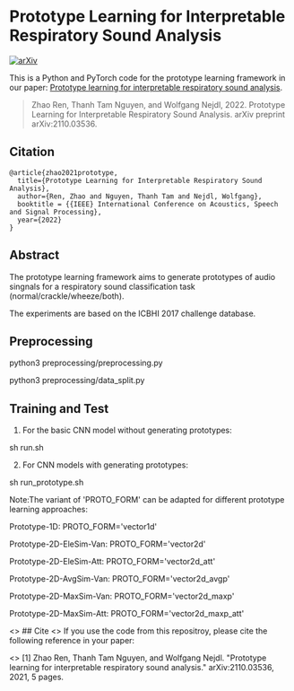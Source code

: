 # Prototype Learning for Interpretable Respiratory Sound Analysis
[![arXiv](https://img.shields.io/badge/arXiv-2111.12912-b31b1b.svg)](https://arxiv.org/abs/2110.03536)

This is a Python and PyTorch code for the prototype learning framework in our paper: [Prototype learning for interpretable respiratory sound analysis](https://arxiv.org/pdf/2110.03536.pdf). 

>Zhao Ren, Thanh Tam Nguyen, and Wolfgang Nejdl, 2022. Prototype Learning for Interpretable Respiratory Sound Analysis. arXiv preprint arXiv:2110.03536.

## Citation

```
@article{zhao2021prototype,
  title={Prototype Learning for Interpretable Respiratory Sound Analysis},
  author={Ren, Zhao and Nguyen, Thanh Tam and Nejdl, Wolfgang},
  booktitle = {{IEEE} International Conference on Acoustics, Speech and Signal Processing},
  year={2022}
}
```

## Abstract

The prototype learning framework aims to generate prototypes of audio singnals for a respiratory sound classification task (normal/crackle/wheeze/both). 

The experiments are based on the ICBHI 2017 challenge database.


## Preprocessing

python3 preprocessing/preprocessing.py

python3 preprocessing/data_split.py


## Training and Test
1. For the basic CNN model without generating prototypes:

sh run.sh

2. For CNN models with generating prototypes:

sh run_prototype.sh 

Note:The variant of 'PROTO_FORM' can be adapted for different prototype learning approaches:

Prototype-1D: PROTO_FORM='vector1d'

Prototype-2D-EleSim-Van: PROTO_FORM='vector2d'

Prototype-2D-EleSim-Att: PROTO_FORM='vector2d_att'

Prototype-2D-AvgSim-Van: PROTO_FORM='vector2d_avgp'

Prototype-2D-MaxSim-Van: PROTO_FORM='vector2d_maxp'

Prototype-2D-MaxSim-Att: PROTO_FORM='vector2d_maxp_att'



<> ## Cite
<> If you use the code from this repositroy, please cite the following reference in your paper:

<> [1] Zhao Ren, Thanh Tam Nguyen, and Wolfgang Nejdl. "Prototype learning for interpretable respiratory sound analysis." arXiv:2110.03536, 2021, 5 pages. 


